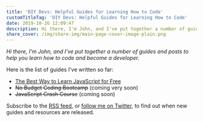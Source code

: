 ```yaml
---
title: 'DIY Devs: Helpful Guides for Learning How to Code'
customTitleTag: 'DIY Devs: Helpful Guides for Learning How to Code'
date: 2019-10-26 12:09:47
description: Hi there, I'm John, and I've put together a number of guides and posts to help you learn how to code and become a developer.
share_cover: /img/share-img/main-page-cover-image-plain.png
---
```


_Hi there, I'm John, and I've put together a number of guides and posts to help you learn how to code and become a developer._

Here is the list of guides I've written so far:

- [The Best Way to Learn JavaScript for Free](/learn-javascript/)
- ~~No Budget Coding Bootcamp~~ (coming very soon)
- ~~JavaScript Crash Course~~ (coming soon)

<!-- You can learn more about me on [my about page](/about/). -->

Subscribe to the <a href="/rss2.xml" target="_blank">RSS feed</a>, or [follow me on Twitter](https://twitter.com/JohnTurnerPGH), to find out when new guides and resources are released.

<!-- (you can use a service like [Blogtrottr](https://blogtrottr.com/) to get RSS updates delivered to you via email) -->
